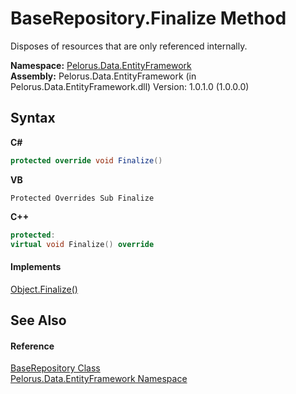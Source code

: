 # BaseRepository.Finalize Method 
 

Disposes of resources that are only referenced internally.

**Namespace:**&nbsp;<a href="55312241">Pelorus.Data.EntityFramework</a><br />**Assembly:**&nbsp;Pelorus.Data.EntityFramework (in Pelorus.Data.EntityFramework.dll) Version: 1.0.1.0 (1.0.0.0)

## Syntax

**C#**<br />
``` C#
protected override void Finalize()
```

**VB**<br />
``` VB
Protected Overrides Sub Finalize
```

**C++**<br />
``` C++
protected:
virtual void Finalize() override
```


#### Implements
<a href="http://msdn2.microsoft.com/en-us/library/4k87zsw7" target="_blank">Object.Finalize()</a><br />

## See Also


#### Reference
<a href="D8FCD057">BaseRepository Class</a><br /><a href="55312241">Pelorus.Data.EntityFramework Namespace</a><br />